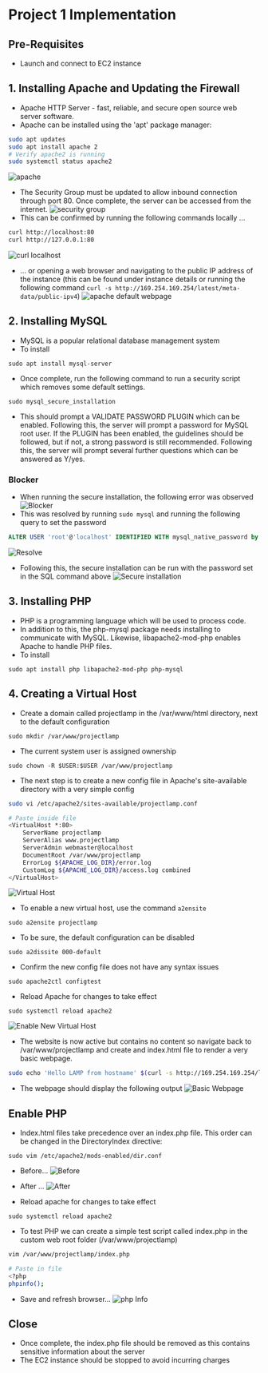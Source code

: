 # Project 1 Implementation

## Pre-Requisites 
* Launch and connect to EC2 instance 

## 1. Installing Apache and Updating the Firewall
* Apache HTTP Server - fast, reliable, and secure open source web server software. 
* Apache can be installed using the 'apt' package manager:
```bash
sudo apt updates
sudo apt install apache 2
# Verify apache2 is running
sudo systemctl status apache2
```
![apache](/images/apache_status.png)

* The Security Group must be updated to allow inbound connection through port 80. Once complete, the server can be accessed from the internet. 
![security group](/images/security_groups.png) 
* This can be confirmed by running the following commands locally ...
```bash
curl http://localhost:80
curl http://127.0.0.1:80
```
![curl localhost](/images/curl_localhost.png)

* ... or opening a web browser and navigating to the public IP address of the instance (this can be found under instance details or running the following command `curl -s http://169.254.169.254/latest/meta-data/public-ipv4`)
![apache default webpage](/images/apache_default_webpage.png)

## 2. Installing MySQL 
* MySQL is a popular relational database management system 
* To install 
```
sudo apt install mysql-server
``` 
* Once complete, run the following command to run a security script which removes some default settings. 
```
sudo mysql_secure_installation
```
* This should prompt a VALIDATE PASSWORD PLUGIN which can be enabled. Following this, the server will prompt a password for MySQL root user. If the PLUGIN has been enabled, the guidelines should be followed, but if not, a strong password is still recommended. Following this, the server will prompt several further questions which can be answered as Y/yes. 
### Blocker
* When running the secure installation, the following error was observed 
![Blocker](/images/SQL_Blocker.png)
* This was resolved by running `sudo mysql` and running the following query to set the password 
```sql
ALTER USER 'root'@'localhost' IDENTIFIED WITH mysql_native_password by 'mynewpassword'
```
![Resolve](/images/Resolve_Blocker.png)
* Following this, the secure installation can be run with the password set in the SQL command above 
![Secure installation](/images/Secure_SQL_installation.png)

## 3. Installing PHP
* PHP is a programming language which will be used to process code.
* In addition to this, the php-mysql package needs installing to communicate with MySQL. Likewise, libapache2-mod-php enables Apache to handle PHP files.
* To install 
```
sudo apt install php libapache2-mod-php php-mysql
```

## 4. Creating a Virtual Host
* Create a domain called projectlamp in the /var/www/html directory, next to the default configuration 
```
sudo mkdir /var/www/projectlamp
```
* The current system user is assigned ownership
```
sudo chown -R $USER:$USER /var/www/projectlamp
```
* The next step is to create a new config file in Apache's site-available directory with a very simple config
```bash
sudo vi /etc/apache2/sites-available/projectlamp.conf

# Paste inside file 
<VirtualHost *:80>
    ServerName projectlamp
    ServerAlias www.projectlamp 
    ServerAdmin webmaster@localhost
    DocumentRoot /var/www/projectlamp
    ErrorLog ${APACHE_LOG_DIR}/error.log
    CustomLog ${APACHE_LOG_DIR}/access.log combined
</VirtualHost>
```

![Virtual Host](/images/virtual_host_setup.png)

* To enable a new virtual host, use the command `a2ensite`
```
sudo a2ensite projectlamp
```
* To be sure, the default configuration can be disabled
```
sudo a2dissite 000-default
```
* Confirm the new config file does not have any syntax issues
```
sudo apache2ctl configtest
```
* Reload Apache for changes to take effect 
```
sudo systemctl reload apache2
```
![Enable New Virtual Host](/images/Enable_virtual_host.png)

* The website is now active but contains no content so navigate back to /var/www/projectlamp and create and index.html file to render a very basic webpage.
```bash
sudo echo 'Hello LAMP from hostname' $(curl -s http://169.254.169.254/latest/meta-data/public-hostname) 'with public IP' $(curl -s http://169.254.169.254/latest/meta-data/public-ipv4) > /var/www/projectlamp/index.html
```
* The webpage should display the following output
![Basic Webpage](/images/basic_webpage.png)

## Enable PHP
* Index.html files take precedence over an index.php file. This order can be changed in the DirectoryIndex directive:
```
sudo vim /etc/apache2/mods-enabled/dir.conf
```
* Before...
![Before](/images/Directory_index_directive_before.png)
* After ...
![After](/images/Directory_index_directive_after.png)

* Reload apache for changes to take effect 
```
sudo systemctl reload apache2
```
* To test PHP we can create a simple test script called index.php in the custom web root folder (/var/www/projectlamp)
```bash
vim /var/www/projectlamp/index.php

# Paste in file
<?php
phpinfo();
```
* Save and refresh browser...
![php Info](/images/php_webpage.png)

## Close
* Once complete, the index.php file should be removed as this contains sensitive information about the server 
* The EC2 instance should be stopped to avoid incurring charges 


